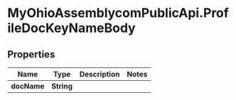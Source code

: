 # MyOhioAssemblycomPublicApi.ProfileDocKeyNameBody

## Properties
Name | Type | Description | Notes
------------ | ------------- | ------------- | -------------
**docName** | **String** |  | 
